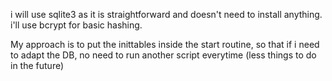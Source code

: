 i will use sqlite3 as it is straightforward and doesn't need to install anything.
i'll use bcrypt for basic hashing.

My approach is to put the inittables inside the start routine, so that if i need to adapt the DB, no need to run another script everytime (less things to do in the future)